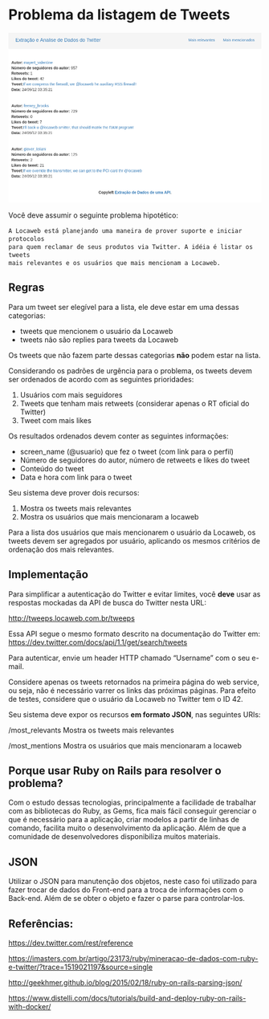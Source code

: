 # Problema da listagem de Tweets

![Screenshot](screenshot.png)

Você deve assumir o seguinte problema hipotético:

```
A Locaweb está planejando uma maneira de prover suporte e iniciar protocolos
para quem reclamar de seus produtos via Twitter. A idéia é listar os tweets
mais relevantes e os usuários que mais mencionam a Locaweb.
```

## Regras

Para um tweet ser elegível para a lista, ele deve estar em uma dessas categorias:

* tweets que mencionem o usuário da Locaweb
* tweets não são replies para tweets da Locaweb

Os tweets que não fazem parte dessas categorias **não** podem estar na lista.

Considerando os padrões de urgência para o problema, os tweets devem
ser ordenados de acordo com as seguintes prioridades:

1. Usuários com mais seguidores
2. Tweets que tenham mais retweets (considerar apenas o RT oficial do Twitter)
3. Tweet com mais likes

Os resultados ordenados devem conter as seguintes informações:

* screen_name (@usuario) que fez o tweet (com link para o perfil)
* Número de seguidores do autor, número de retweets e likes do tweet
* Conteúdo do tweet
* Data e hora com link para o tweet

Seu sistema deve prover dois recursos:

1. Mostra os tweets mais relevantes
2. Mostra os usuários que mais mencionaram a locaweb

Para a lista dos usuários que mais mencionarem o usuário da Locaweb,
os tweets devem ser agregados por usuário, aplicando os mesmos
critérios de ordenação dos mais relevantes.

## Implementação

Para simplificar a autenticação do Twitter e evitar limites, você **deve**
usar as respostas mockadas da API de busca do Twitter nesta URL:

http://tweeps.locaweb.com.br/tweeps

Essa API segue o mesmo formato descrito na documentação do Twitter em:
https://dev.twitter.com/docs/api/1.1/get/search/tweets

Para autenticar, envie um header HTTP chamado “Username” com o seu e-mail.

Considere apenas os tweets retornados na primeira página do web
service, ou seja, não é necessário varrer os links das próximas
páginas. Para efeito de testes, considere que o usuário da Locaweb no
Twitter tem o ID 42.

Seu sistema deve expor os recursos **em formato JSON**, nas seguintes
URIs:

/most_relevants
    Mostra os tweets mais relevantes
    
/most_mentions
    Mostra os usuários que mais mencionaram a locaweb
    
    
## Porque usar Ruby on Rails para resolver o problema?

Com o estudo dessas tecnologias, principalmente a facilidade de trabalhar com as bibliotecas do Ruby, as Gems, fica mais fácil conseguir gerenciar o que é necessário para a aplicação, criar modelos a partir de linhas de comando, facilita muito o desenvolvimento da aplicação. Além de que a comunidade de desenvolvedores disponibiliza muitos materiais.

## JSON

Utilizar o JSON para manutenção dos objetos, neste caso foi utilizado para fazer trocar de dados do Front-end para a troca de informações com o Back-end. Além de se obter o objeto e fazer o parse para controlar-los.
    
    
## Referências:
https://dev.twitter.com/rest/reference

https://imasters.com.br/artigo/23173/ruby/mineracao-de-dados-com-ruby-e-twitter/?trace=1519021197&source=single

http://geekhmer.github.io/blog/2015/02/18/ruby-on-rails-parsing-json/

https://www.distelli.com/docs/tutorials/build-and-deploy-ruby-on-rails-with-docker/
